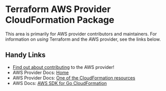 # Terraform AWS Provider CloudFormation Package

This area is primarily for AWS provider contributors and maintainers. For information on _using_ Terraform and the AWS provider, see the links below.


## Handy Links

* [Find out about contributing](../../../docs/contributing) to the AWS provider!
* AWS Provider Docs: [Home](https://registry.terraform.io/providers/hashicorp/aws/latest/docs)
* AWS Provider Docs: [One of the CloudFormation resources](https://registry.terraform.io/providers/hashicorp/aws/latest/docs/resources/cloudformation_stack)
* AWS Docs: [AWS SDK for Go CloudFormation](https://docs.aws.amazon.com/sdk-for-go/api/service/cloudformation/)
